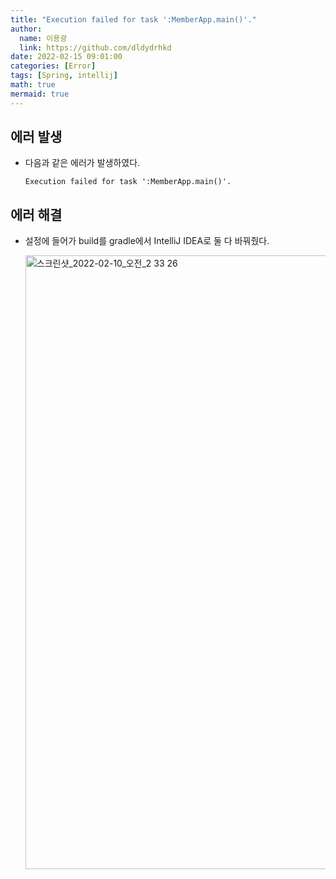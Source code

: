 ```yaml
---
title: "Execution failed for task ':MemberApp.main()'."
author:
  name: 이용광
  link: https://github.com/dldydrhkd
date: 2022-02-15 09:01:00
categories: [Error]
tags: [Spring, intellij]
math: true
mermaid: true
---
```

## 에러 발생

- 다음과 같은 에러가 발생하였다.
    
    ```
    Execution failed for task ':MemberApp.main()'.
    ```
    

## 에러 해결

- 설정에 들어가 build를 gradle에서 IntelliJ IDEA로 둘 다 바꿔줬다.
    
    <img width="982" alt="스크린샷_2022-02-10_오전_2 33 26" src="https://user-images.githubusercontent.com/48857296/161661541-610fa0ea-9316-498a-967f-d994104e5bb7.png">
